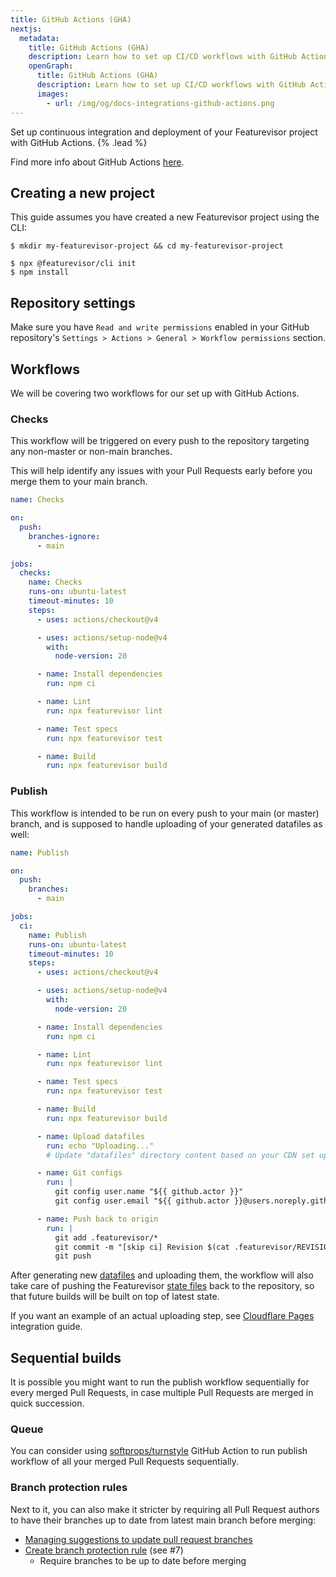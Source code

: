```yaml
---
title: GitHub Actions (GHA)
nextjs:
  metadata:
    title: GitHub Actions (GHA)
    description: Learn how to set up CI/CD workflows with GitHub Actions for Featurevisor
    openGraph:
      title: GitHub Actions (GHA)
      description: Learn how to set up CI/CD workflows with GitHub Actions for Featurevisor
      images:
        - url: /img/og/docs-integrations-github-actions.png
---
```


Set up continuous integration and deployment of your Featurevisor project with GitHub Actions. {% .lead %}

Find more info about GitHub Actions [here](https://github.com/features/actions).

## Creating a new project

This guide assumes you have created a new Featurevisor project using the CLI:

```{% title="Command" %}
$ mkdir my-featurevisor-project && cd my-featurevisor-project

$ npx @featurevisor/cli init
$ npm install
```

## Repository settings

Make sure you have `Read and write permissions` enabled in your GitHub repository's `Settings > Actions > General > Workflow permissions` section.

## Workflows

We will be covering two workflows for our set up with GitHub Actions.

### Checks

This workflow will be triggered on every push to the repository targeting any non-master or non-main branches.

This will help identify any issues with your Pull Requests early before you merge them to your main branch.

```yml {% path=".github/workflows/checks.yml" %}
name: Checks

on:
  push:
    branches-ignore:
      - main

jobs:
  checks:
    name: Checks
    runs-on: ubuntu-latest
    timeout-minutes: 10
    steps:
      - uses: actions/checkout@v4

      - uses: actions/setup-node@v4
        with:
          node-version: 20

      - name: Install dependencies
        run: npm ci

      - name: Lint
        run: npx featurevisor lint

      - name: Test specs
        run: npx featurevisor test

      - name: Build
        run: npx featurevisor build
```

### Publish

This workflow is intended to be run on every push to your main (or master) branch, and is supposed to handle uploading of your generated datafiles as well:

```yml {% path=".github/workflows/publish.yml" %}
name: Publish

on:
  push:
    branches:
      - main

jobs:
  ci:
    name: Publish
    runs-on: ubuntu-latest
    timeout-minutes: 10
    steps:
      - uses: actions/checkout@v4

      - uses: actions/setup-node@v4
        with:
          node-version: 20

      - name: Install dependencies
        run: npm ci

      - name: Lint
        run: npx featurevisor lint

      - name: Test specs
        run: npx featurevisor test

      - name: Build
        run: npx featurevisor build

      - name: Upload datafiles
        run: echo "Uploading..."
        # Update "datafiles" directory content based on your CDN set up

      - name: Git configs
        run: |
          git config user.name "${{ github.actor }}"
          git config user.email "${{ github.actor }}@users.noreply.github.com"

      - name: Push back to origin
        run: |
          git add .featurevisor/*
          git commit -m "[skip ci] Revision $(cat .featurevisor/REVISION)"
          git push
```

After generating new [datafiles](/docs/building-datafiles/) and uploading them, the workflow will also take care of pushing the Featurevisor [state files](/docs/state-files) back to the repository, so that future builds will be built on top of latest state.

If you want an example of an actual uploading step, see [Cloudflare Pages](/docs/integrations/cloudflare-pages/) integration guide.

## Sequential builds

It is possible you might want to run the publish workflow sequentially for every merged Pull Requests, in case multiple Pull Requests are merged in quick succession.

### Queue

You can consider using [softprops/turnstyle](https://github.com/softprops/turnstyle) GitHub Action to run publish workflow of all your merged Pull Requests sequentially.

### Branch protection rules

Next to it, you can also make it stricter by requiring all Pull Request authors to have their branches up to date from latest main branch before merging:

- [Managing suggestions to update pull request branches](https://docs.github.com/en/repositories/configuring-branches-and-merges-in-your-repository/configuring-pull-request-merges/managing-suggestions-to-update-pull-request-branches)
- [Create branch protection rule](https://docs.github.com/en/repositories/configuring-branches-and-merges-in-your-repository/managing-protected-branches/managing-a-branch-protection-rule#creating-a-branch-protection-rule) (see #7)
  - Require branches to be up to date before merging
